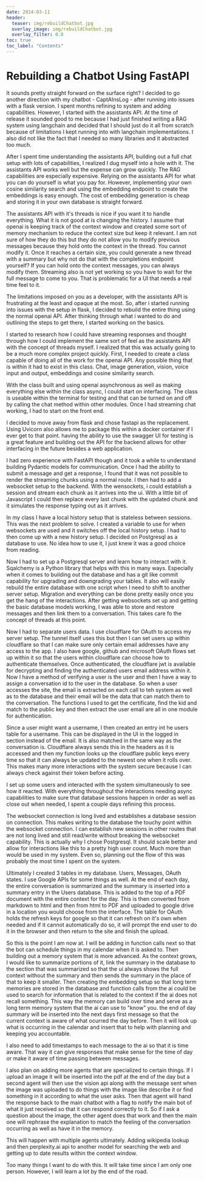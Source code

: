 ```yaml
---
date: 2024-03-11
header:
  teaser: img/rebuildChatbot.jpg
  overlay_image: img/rebuildChatbot.jpg
  overlay_filter: 0.8
toc: true
toc_label: "Contents"
---
```


# Rebuilding a Chatbot Using FastAPI

It sounds pretty straight forward on the surface right? I decided to go another direction with my chatbot - CaptAInsLog - after running into issues with a flask version. I spent months refining to system and adding capabilities. However, I started with the assistants API. At the time of release it sounded good to me because I had just finished writing a RAG system using langchain and decided that I should just do it all from scratch because of limitations I kept running into with langchain implementations. I also did not like the fact that I needed so many libraries and it abstracted too much.

After I spent time understanding the assistants API, building out a full chat setup with lots of capabilities, I realized I dug myself into a hole with it. The assistants API works well but the expense can grow quickly. The RAG capabilities are especially expensive. Relying on the assistants API for what you can do yourself is what you pay for. However, implementing your own cosine similarity search and using the embedding endpoint to create the embeddings is easy enough. The cost of embedding generation is cheap and storing it in your own database is straight forward. 

The assistants API with it's threads is nice if you want it to handle everything. What it is not good at is changing the history. I assume that openai is keeping track of the context window and created some sort of memory mechanism to reduce the context size but keep it relevant. I am not sure of how they do this but they do not allow you to modify previous messages because they hold onto the context in the thread. You cannot modify it. Once it reaches a certain size, you could generate a new thread with a summary but why not do that with the completions endpoint yourself? If you can hold onto the context messages, you can always modify them. Streaming also is not yet working so you have to wait for the full message to come to you. That is problematic for a UI that needs a real time feel to it.

The limitations imposed on you as a developer, with the assistants API is frustrating at the least and opaque at the most. So, after i started running into issues with the setup in flask, I decided to rebuild the entire thing using the normal openai API. After thinking through what i wanted to do and outlining the steps to get there, I started working on the basics. 

I started to research how I could have streaming responses and thought through how I could implement the same sort of feel as the assistants API with the concept of threads myself. I realized that this was actually going to be a much more complex project quickly. First, I needed to create a class capable of doing all of the work for the openai API. Any possible thing that is within it had to exist in this class. Chat, image generation, vision, voice input and output, embeddings and cosine similarity search.

With the class built and using openai asynchronous as well as making everything else within the class async, I could start on interfacing. The class is useable within the terminal for testing and that can be turned on and off by calling the chat method within other modules. Once I had streaming chat working, I had to start on the front end.

I decided to move away from flask and chose fastapi as the replacement. Using Uvicorn also allows me to package this within a docker container if I ever get to that point. having the ability to use the swagger UI for testing is a great feature and building out the API for the backend allows for other interfacing in the future besides a web application. 

I had zero experience with FastAPI though and it took a while to understand building Pydantic models for communication. Once I had the ability to submit a message and get a response, I found that it was not possible to render the streaming chunks using a normal route. I then had to add a websocket setup to the backend. With the wensockets, i could establish a session and stream each chunk as it arrives into the ui. With a little bit of Javascript I could then replace every last chunk with the updated chunk and it simulates the response typing out as it arrives. 

In my class I have a local history setup that is stateless between sessions. This was the next problem to solve. I created a variable to use for when websockets are used and it switches off the local history setup. I had to then come up with a new history setup. I decided on Postgresql as a database to use. No idea how to use it, I just knew it was a good choice from reading.

Now I had to set up a Postgresql server and learn how to interact with it. Sqalchemy is a Python library that helps with this in many ways. Especially when it comes to building out the database and has a git like commit capability for upgrading and downgrading your tables. It also will easily rebuild the entire database with one script when I need to shift to another server setup. Migration and everything can be done pretty easily once you get the hang of the interactions. After getting websockets set up and getting the basic database models working, I was able to store and restore messages and then link them to a conversation. This takes care fo the concept of threads at this point. 

Now I had to separate users data. I use cloudflare for OAuth to access my server setup. The tunnel itself uses this but then I can set users up within cloudflare so that I can make sure only certain email addresses have any access to the app. I also have google, github and microsoft OAuth flows set up within it so that the users within cloudflare can choose how to authenticate themselves. Once authenticated, the cloudflare jwt is available for decrypting and finding the authenticated users email address within it. Now I have a method of verifying a user is the user and then I have a way to assign a conversation id to the user in the database. So when a user accesses the site, the email is extracted on each call to teh system as well as to the database and their email will be the data that can match them to the conversation. The functions I used to get the certificate, find the kid and match to the public key and then extract the user email are all in one module for authentication.

Since a user might want a username, I then created an entry int he users table for a username. This can be displayed in the UI in the logged in section instead of the email. It is also matched in the same way as the conversation is. Cloudflare always sends this in the headers as it is accessed and then my function looks up the cloudflare public keys every time so that it can always be updated to the newest one when it rolls over. This makes many more interactions with the system secure because I can always check against their token before acting.

I set up some users and interacted with the system simultaneously to see how it reacted. With everything throughout the interactions needing async capabilities to make sure that database sessions happen in order as well as close out when needed, I spent a couple days refining this process. 

The websocket connection is long lived and establishes a database session on connection. This makes writing to the database the touchy point within the websocket connection. I can establish new sessions in other routes that are not long lived and still read/write without breaking the websocket capability. This is actually why I chose Postgresql. It should scale better and allow for interactions like this to a pretty high user count. Much more than would be used in my system. Even so, planning out the flow of this was probably the most time I spent on the system. 

Ultimately I created 3 tables in my database. Users, Messages, OAuth states. I use Google APIs for some things as well. At the end of each day, the entire conversation is summarized and the summary is inserted into a summary entry in the Users database. This is added to the top of a PDF document with the entire context for the day. This is then converted from markdown to html and then from html to PDF and uploaded to google drive in a location you would choose from the interface. The table for OAuth holds the refresh keys for google so that it can refresh on it's own when needed and if it cannot automatically do so, it will prompt the end user to do it in the browser and then return to the site and finish the upload. 


So this is the point I am now at. I will be adding in function calls next so that the bot can schedule things in my calendar when it is asked to. Then building out a memory system that is more advanced. As the context grows, I would like to summarize portions of it, link the summary in the database to the section that was summarized so that the ui always shows the full context without the summary and then sends the summary in the place of that to keep it smaller. Then creating the embedding setup so that long term memories are stored in the database and function calls from the ai could be used to search for information that is related to the context if the ai does not recall something. This way the memory can build over time and serve as a long term memory system that the ai can use to "know" you. 
the end of day summary will be inserted into the next days first message so that the current context is aware of what ocurred the day before. Then it will look up what is occurring in the calendar and insert that to help with planning and keeping you accountable. 

I also need to add timestamps to each message to the ai so that it is time aware. That way it can give responses that make sense for the time of day or make it aware of time passing between messages. 

I also plan on adding more agents that are specialized to certain things. If I upload an image it will be inserted into the pdf at the end of the day but a second agent will then use the vision api along with the message sent when the image was uploaded to do things with the image like describe it or find something in it according to what the user asks. Then that agent will hand the response back to the main chatbot with a flag to notify the main bot of what it just received so that it can respond correctly to it. So if I ask a question about the image, the other agent does that work and then the main one will rephrase the explanation to match the feeling of the conversation occurring as well as have it in the memory.

This will happen with multiple agents ultimately. Adding wikipedia lookup and then perplexity.ai api to another model for searching the web and getting up to date results within the context window. 

Too many things I want to do with this. It will take time since I am only one person. However, I will learn a lot by the end of the road. 